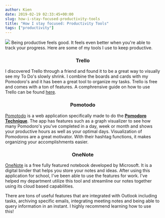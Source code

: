 ```yaml
---
author: Kien
date: 2019-02-19 02:33:45+00:00
slug: how-i-stay-focused-productivity-tools
title: "How I stay focused: Productivity Tools"
tags: ["productivity"]
---
```


![](https://images.unsplash.com/photo-1483058712412-4245e9b90334?ixlib=rb-1.2.1&ixid=eyJhcHBfaWQiOjEyMDd9&auto=format&fit=crop&w=1950&q=80)
Being productive feels good. It feels even better when you're able to track your progress. Here are some of my tools I use to keep productive.

### <center> Trello </center>

I discovered Trello through a friend and found it to be a great way to visually see my To Do's slowly shrink. I combine the boards and cards with my Pomodoro's and it has been a great tool to organize my tasks. Trello is free and comes with a ton of features. A comphrensive guide on how to use Trello can be found <a href="https://trello.com/guide/trello-101" target="_blank">here</a>.

### <center> Pomotodo </center>

<a href="https://pomotodo.com/" target="_blank">Pomotodo</a> is a web application specifically made to do the [**Pomodoro Technique**](/022-pomodoro-technique/). The app has features such as a graph visualizer to see how many Pomodoro's you've completed in a day, week or month and shows your productive hours as well as your optimal days. Visualization of Pomodoros are a great motivator. With their hashtag functions, it makes organizing your accomplishments easier.

### <center> OneNote </center>

<a href="https://products.office.com/en-ca/onenote/digital-note-taking-app?rtc=1" target="_blank">OneNote</a> is a free fully featured notebook developed by Microsoft. It is a digital binder that helps you store your notes and ideas. After using this application for school, I've been able to use the features for work. I've helped my department utilize this tool and streamline our notes together using its cloud based capabilities.

There are tons of useful features that are integrated with Outlook including tasks, archiving specific emails, integrating meeting notes and being able to query information in an instant. I highly recommend learning how to use this!
